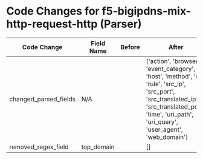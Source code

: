 # Code Changes for f5-bigipdns-mix-http-request-http (Parser)

| Code Change | Field Name | Before | After |
|-------------|------------|--------|-------|
| changed_parsed_fields | N/A |  | ['action', 'browser', 'event_category', 'host', 'method', 'os', 'rule', 'src_ip', 'src_port', 'src_translated_ip', 'src_translated_port', 'time', 'uri_path', 'uri_query', 'user_agent', 'web_domain'] |
| removed_regex_field | top_domain |  | [] |